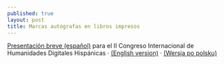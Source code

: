 ```yaml
---
published: true
layout: post
title: Marcas autógrafas en libros impresos
---
```


[Presentación breve (español)](http://editio.github.io/slides/marginalia-es.html) para el II Congreso Internacional de Humanidades Digitales Hispánicas · [(English version)](http://editio.github.io/slides/marginalia-en.html) · [(Wersja po polsku)](http://editio.github.io/manual/marginalia-pl.html)
